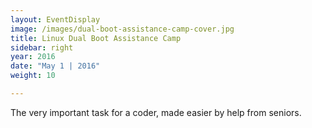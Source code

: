 ```yaml
---
layout: EventDisplay
image: /images/dual-boot-assistance-camp-cover.jpg
title: Linux Dual Boot Assistance Camp
sidebar: right
year: 2016
date: "May 1 | 2016"
weight: 10

---
```

The very important task for a coder, made easier by help from seniors.



